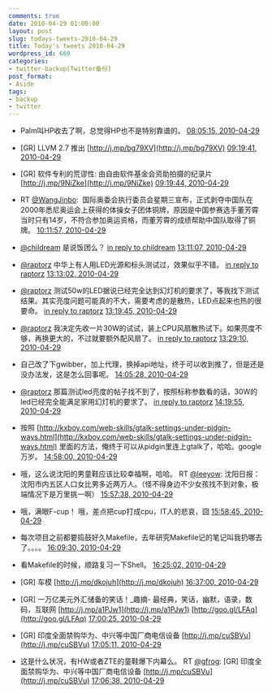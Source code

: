 ```yaml
---
comments: true
date: 2010-04-29 01:00:00
layout: post
slug: todays-tweets-2010-04-29
title: Today's tweets 2010-04-29
wordpress_id: 669
categories:
- twitter-backup[Twitter备份]
post_format:
- Aside
tags:
- backup
- twitter
---
```





  * Palm叫HP收去了啊，总觉得HP也不是特别靠谱的。 [08:05:15, 2010-04-29](http://twitter.com/gfrog/statuses/13036567648)





  * [GR] LLVM 2.7 推出 [http://j.mp/bg79XV](http://j.mp/bg79XV) [09:19:41, 2010-04-29](http://twitter.com/gfrog/statuses/13040489696)





  * [GR] 软件专利的荒谬性: 由自由软件基金会资助拍摄的纪录片 [http://j.mp/9NiZke](http://j.mp/9NiZke) [09:19:44, 2010-04-29](http://twitter.com/gfrog/statuses/13040492391)





  * RT [@WangJinbo](http://twitter.com/WangJinbo):
		 国际奥委会执行委员会星期三宣布，正式剥夺中国队在2000年悉尼奥运会上获得的体操女子团体铜牌，原因是中国参赛选手董芳霄当时只有14岁，不符合参加奥运资格，而董芳霄的成绩帮助中国队取得了铜牌。 [10:11:57, 2010-04-29](http://twitter.com/gfrog/statuses/13043383772)





  * [@childream](http://twitter.com/childream) 是说饭团么？ [in reply to childream](http://twitter.com/childream/statuses/13047207158) [13:11:07, 2010-04-29](http://twitter.com/gfrog/statuses/13051840225)





  * [@raptorz](http://twitter.com/raptorz) 中华上有人用LED光源和标头测试过，效果似乎不错。 [in reply to raptorz](http://twitter.com/raptorz/statuses/13048466320) [13:13:02, 2010-04-29](http://twitter.com/gfrog/statuses/13051911408)





  * [@raptorz](http://twitter.com/raptorz) 测试50w的LED据说已经完全达到幻灯机的要求了，等我找下测试结果。其实亮度问题可能真的不大，需要考虑的是散热，LED点起来也热的很要命。 [in reply to raptorz](http://twitter.com/raptorz/statuses/13051988611) [13:19:45, 2010-04-29](http://twitter.com/gfrog/statuses/13052158041)





  * [@raptorz](http://twitter.com/raptorz) 我决定先收一片30W的试试，装上CPU风扇散热试下。如果亮度不够，再换更大的，不过就要额外配风扇了。 [in reply to raptorz](http://twitter.com/raptorz/statuses/13052231194) [13:29:10, 2010-04-29](http://twitter.com/gfrog/statuses/13052499586)





  * 自己改了下gwibber，加上代理，换掉api地址，终于可以收到推了，但是还是没办法发，这是怎么回事呢。 [14:05:28, 2010-04-29](http://twitter.com/gfrog/statuses/13053749782)





  * [@raptorz](http://twitter.com/raptorz) 那篇测试led亮度的帖子找不到了，按照标称参数看的话，30W的led已经完全能满足家用幻灯机的要求了。 [in reply to raptorz](http://twitter.com/raptorz/statuses/13052700803) [14:19:55, 2010-04-29](http://twitter.com/gfrog/statuses/13054217524)





  * 按照 [http://kxboy.com/web-skills/gtalk-settings-under-pidgin-ways.html](http://kxboy.com/web-skills/gtalk-settings-under-pidgin-ways.html) 里面的方法，俺终于可以从pidgin里连上gtalk了，哈哈。google万岁。 [14:58:00, 2010-04-29](http://twitter.com/gfrog/statuses/13055387161)





  * 哦，这么说沈阳的男童鞋应该比较幸福啊，哈哈。 RT [@leeyow](http://twitter.com/leeyow): 沈阳日报：沈阳市内五区人口女比男多近两万人。（怪不得身边不少女孩找不到对象，极端情况下是万里挑一啊） [15:57:38, 2010-04-29](http://twitter.com/gfrog/statuses/13057126975)





  * 哦，满眼F-cup！ 哦，差点把cup打成cpu，IT人的悲哀，囧 [15:58:45, 2010-04-29](http://twitter.com/gfrog/statuses/13057157076)





  * 每次项目之前都要捣鼓好久Makefile，去年研究Makefile记的笔记叫我扔哪去了。。。。 [16:09:30, 2010-04-29](http://twitter.com/gfrog/statuses/13057468571)





  * 看Makefile的时候，顺路复习一下Shell。 [16:25:02, 2010-04-29](http://twitter.com/gfrog/statuses/13057905545)





  * [GR] 车模 [http://j.mp/dkojuh](http://j.mp/dkojuh) [16:37:00, 2010-04-29](http://twitter.com/gfrog/statuses/13058243449)





  * [GR] 一万亿美元外汇储备的笑话！_趣摘- 最经典，笑话，幽默，语录，数码，互联网 [http://j.mp/a1PJw1](http://j.mp/a1PJw1) [http://goo.gl/LFAq](http://goo.gl/LFAq) [17:00:25, 2010-04-29](http://twitter.com/gfrog/statuses/13058893383)





  * [GR] 印度全面禁购华为、中兴等中国厂商电信设备 [http://j.mp/cuSBVu](http://j.mp/cuSBVu) [17:05:11, 2010-04-29](http://twitter.com/gfrog/statuses/13059035331)





  * 这是什么状况，有HW或者ZTE的童鞋爆下内幕么。 RT [@gfrog](http://twitter.com/gfrog): [GR] 印度全面禁购华为、中兴等中国厂商电信设备 [http://j.mp/cuSBVu](http://j.mp/cuSBVu) [17:06:38, 2010-04-29](http://twitter.com/gfrog/statuses/13059076211)




